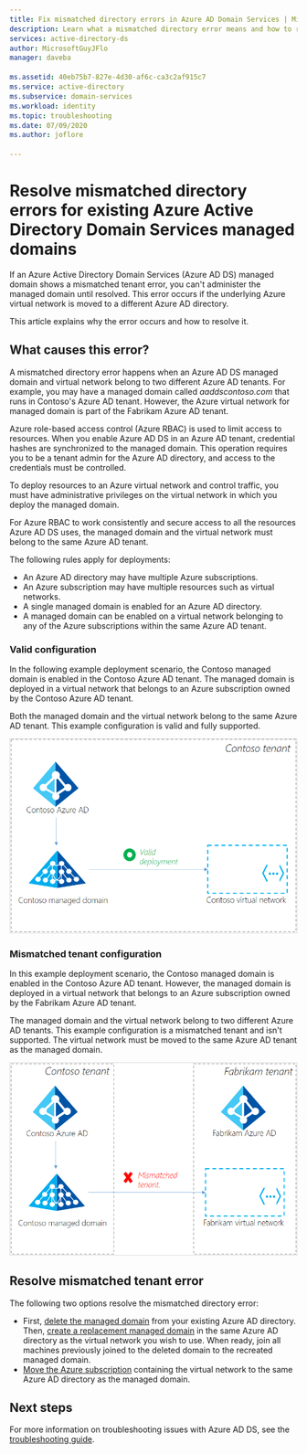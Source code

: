 ```yaml
---
title: Fix mismatched directory errors in Azure AD Domain Services | Microsoft Docs
description: Learn what a mismatched directory error means and how to resolve it in Azure AD Domain Services
services: active-directory-ds
author: MicrosoftGuyJFlo
manager: daveba

ms.assetid: 40eb75b7-827e-4d30-af6c-ca3c2af915c7
ms.service: active-directory
ms.subservice: domain-services
ms.workload: identity
ms.topic: troubleshooting
ms.date: 07/09/2020
ms.author: joflore

---
```

# Resolve mismatched directory errors for existing Azure Active Directory Domain Services managed domains

If an Azure Active Directory Domain Services (Azure AD DS) managed domain shows a mismatched tenant error, you can't administer the managed domain until resolved. This error occurs if the underlying Azure virtual network is moved to a different Azure AD directory.

This article explains why the error occurs and how to resolve it.

## What causes this error?

A mismatched directory error happens when an Azure AD DS managed domain and virtual network belong to two different Azure AD tenants. For example, you may have a managed domain called *aaddscontoso.com* that runs in Contoso's Azure AD tenant. However, the Azure virtual network for managed domain is part of the Fabrikam Azure AD tenant.

Azure role-based access control (Azure RBAC) is used to limit access to resources. When you enable Azure AD DS in an Azure AD tenant, credential hashes are synchronized to the managed domain. This operation requires you to be a tenant admin for the Azure AD directory, and access to the credentials must be controlled.

To deploy resources to an Azure virtual network and control traffic, you must have administrative privileges on the virtual network in which you deploy the managed domain.

For Azure RBAC to work consistently and secure access to all the resources Azure AD DS uses, the managed domain and the virtual network must belong to the same Azure AD tenant.

The following rules apply for deployments:

- An Azure AD directory may have multiple Azure subscriptions.
- An Azure subscription may have multiple resources such as virtual networks.
- A single managed domain is enabled for an Azure AD directory.
- A managed domain can be enabled on a virtual network belonging to any of the Azure subscriptions within the same Azure AD tenant.

### Valid configuration

In the following example deployment scenario, the Contoso managed domain is enabled in the Contoso Azure AD tenant. The managed domain is deployed in a virtual network that belongs to an Azure subscription owned by the Contoso Azure AD tenant.

Both the managed domain and the virtual network belong to the same Azure AD tenant. This example configuration is valid and fully supported.

![Valid Azure AD DS tenant configuration with the managed domain and virtual network part of the same Azure AD tenant](./media/getting-started/valid-tenant-config.png)

### Mismatched tenant configuration

In this example deployment scenario, the Contoso managed domain is enabled in the Contoso Azure AD tenant. However, the managed domain is deployed in a virtual network that belongs to an Azure subscription owned by the Fabrikam Azure AD tenant.

The managed domain and the virtual network belong to two different Azure AD tenants. This example configuration is a mismatched tenant and isn't supported. The virtual network must be moved to the same Azure AD tenant as the managed domain.

![Mismatched tenant configuration](./media/getting-started/mismatched-tenant-config.png)

## Resolve mismatched tenant error

The following two options resolve the mismatched directory error:

* First, [delete the managed domain](delete-aadds.md) from your existing Azure AD directory. Then, [create a replacement managed domain](tutorial-create-instance.md) in the same Azure AD directory as the virtual network you wish to use. When ready, join all machines previously joined to the deleted domain to the recreated managed domain.
* [Move the Azure subscription](../cost-management-billing/manage/billing-subscription-transfer.md) containing the virtual network to the same Azure AD directory as the managed domain.

## Next steps

For more information on troubleshooting issues with Azure AD DS, see the [troubleshooting guide](troubleshoot.md).
